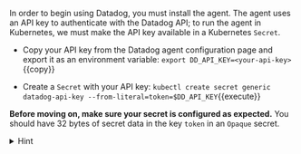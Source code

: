 In order to begin using Datadog, you must install the agent. The agent uses an API key to authenticate with the Datadog API; to run the agent in Kubernetes, we must make the API key available in a Kubernetes `Secret`.

* Copy your API key from the Datadog agent configuration page and export it as an environment variable:
`export DD_API_KEY=<your-api-key>`{{copy}}

* Create a `Secret` with your API key:
`kubectl create secret generic datadog-api-key --from-literal=token=$DD_API_KEY`{{execute}}

**Before moving on, make sure your secret is configured as expected.** You should have 32 bytes of secret data in the key `token` in an `Opaque` secret.

<details>
<summary>Hint</summary>
Try `kubectl get secrets` to list all secrets in the current namespace. 

Use `kubectl describe secret <your-secret-name>` to see details of a specific secret. 

Use `kubectl get secret -oyaml <your-secret-name>` to see the full YAML representation of a secret.
</details>
